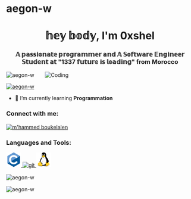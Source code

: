 # aegon-w

<h1 align="center">𝕙𝕖𝕪 𝕓𝕠𝕕𝕪, I'm 0xshel</h1>
<h3 align="center">𝔸 𝕡𝕒𝕤𝕤𝕚𝕠𝕟𝕒𝕥𝕖 𝕡𝕣𝕠𝕘𝕣𝕒𝕞𝕞𝕖𝕣 𝕒𝕟𝕕 𝔸 𝕊𝕠𝕗𝕥𝕨𝕒𝕣𝕖 𝔼𝕟𝕘𝕚𝕟𝕖𝕖𝕣 𝕊𝕥𝕦𝕕𝕖𝕟𝕥 𝕒𝕥 "1337 𝕗𝕦𝕥𝕦𝕣𝕖 𝕚𝕤 𝕝𝕠𝕒𝕕𝕚𝕟𝕘" from Morocco</h3>

<img align="right" alt="Coding" width="400" src="https://i.pinimg.com/originals/b1/01/f3/b101f3982d098eb5919cd9687d7648d3.png">

<p align="left"> <img src="https://komarev.com/ghpvc/?username=aegon-w&label=Profile%20views&color=0e75b6&style=flat" alt="aegon-w" /> </p>

<p align="left"> <a href="https://github.com/ryo-ma/github-profile-trophy"><img src="https://github-profile-trophy.vercel.app/?username=aegon-w" alt="aegon-w" /></a> </p>

- 🌱 I’m currently learning **Programmation**

<h3 align="left">Connect with me:</h3>
<p align="left">
<a href="https://linkedin.com/in/m'hammed boukelalen" target="blank"><img align="center" src="https://raw.githubusercontent.com/rahuldkjain/github-profile-readme-generator/master/src/images/icons/Social/linked-in-alt.svg" alt="m'hammed boukelalen" height="30" width="40" /></a>
</p>

<h3 align="left">Languages and Tools:</h3>
<p align="left"> <a href="https://www.cprogramming.com/" target="_blank" rel="noreferrer"> <img src="https://raw.githubusercontent.com/devicons/devicon/master/icons/c/c-original.svg" alt="c" width="40" height="40"/> </a> <a href="https://git-scm.com/" target="_blank" rel="noreferrer"> <img src="https://www.vectorlogo.zone/logos/git-scm/git-scm-icon.svg" alt="git" width="40" height="40"/> </a> <a href="https://www.linux.org/" target="_blank" rel="noreferrer"> <img src="https://raw.githubusercontent.com/devicons/devicon/master/icons/linux/linux-original.svg" alt="linux" width="40" height="40"/> </a> </p>

<p><img align="center" src="https://github-readme-stats.vercel.app/api/top-langs?username=aegon-w&show_icons=true&locale=en&layout=compact" alt="aegon-w" /></p>

<p><img align="center" src="https://github-readme-streak-stats.herokuapp.com/?user=aegon-w&" alt="aegon-w" /></p>
